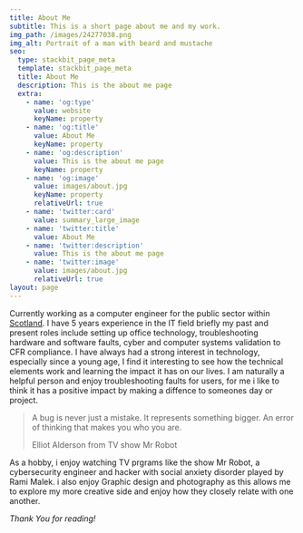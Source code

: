 ```yaml
---
title: About Me
subtitle: This is a short page about me and my work.
img_path: /images/24277038.png
img_alt: Portrait of a man with beard and mustache
seo:
  type: stackbit_page_meta
  template: stackbit_page_meta
  title: About Me
  description: This is the about me page
  extra:
    - name: 'og:type'
      value: website
      keyName: property
    - name: 'og:title'
      value: About Me
      keyName: property
    - name: 'og:description'
      value: This is the about me page
      keyName: property
    - name: 'og:image'
      value: images/about.jpg
      keyName: property
      relativeUrl: true
    - name: 'twitter:card'
      value: summary_large_image
    - name: 'twitter:title'
      value: About Me
    - name: 'twitter:description'
      value: This is the about me page
    - name: 'twitter:image'
      value: images/about.jpg
      relativeUrl: true
layout: page
---
```

Currently working as a computer engineer for the public sector within [Scotland](https://en.wikipedia.org/wiki/Scotland). I have 5 years experience in the IT field briefly my past and present roles include setting up office technology, troubleshooting hardware and software faults, cyber and computer systems validation to CFR compliance. I have always had a strong interest in technology, especially since a young age, I find it interesting to see how the technical elements work and learning the impact it has on our lives. I am naturally a helpful person and enjoy troubleshooting faults for users, for me i like to think it has a positive impact by making a diffence to someones day or project.

> A bug is never just a mistake. It represents something bigger. An error of thinking that makes you who you are.
>
> Elliot Alderson from TV show Mr Robot

As a hobby, i enjoy watching TV prgrams like the show Mr Robot, a cybersecurity engineer and hacker with social anxiety disorder played by Rami Malek. i also enjoy Graphic design and photography as this allows me to explore my more creative side and enjoy how they closely relate with one another.

*Thank You for reading!*
